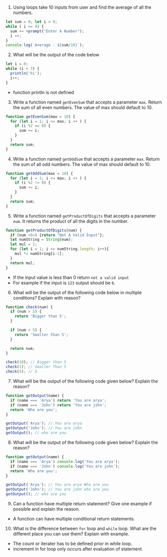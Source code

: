 1. Using loops take 10 inputs from user and find the average of all the numbers.


```js
let sum = 0; let i = 0;
while ( i <= 9) {
  sum += +prompt("Enter A Number");
  i ++;
}
console.log(`Average : ${sum/10}`);
```

2. What will be the output of the code below

```js
let i = 0;
while (i < 3) {
  println('hi');
  i++;
}
```
- function println is not defined


3. Write a function named `getEvenSum` that accepts a parameter `max`. Return the sum of all even numbers. The value of max should default to 10.

```js
function getEvenSum(max = 10) {
  for (let i = 1; i <= max; i ++ ) {
    if (i %2 == 0) {
      sum += i;
    }
  }
  return sum;
}
```

4. Write a function named `getOddSum` that accepts a parameter `max`. Return the sum of all odd numbers. The value of max should default to 10.

```js
function getOddSum(max = 10) {
  for (let i = 1; i <= max; i ++ ) {
    if (i %2 != 0) {
      sum += i;
    }
  }
  return sum;
}
```

5. Write a function named `getProductOfDigits` that accepts a parameter `num`. It returns the product of all the digits in the number.

```js
function getProductOfDigits(num) {
  if (num <0>) {return "Not A Valid Input"};
  let numString = String(num);
  let mul = 1;
  for (let i = 1; i <= numString.length; i++){
    mul *= numString[i-1];
  }
  return mul;
}
```

- If the input value is less than 0 return `not a valid input`
- For example if the input is `123` output should be `6`.

6. What will be the output of the following code below in multiple conditions? Explain with reason?

```js
function check(num) {
  if (num > 5) {
    return 'Bigger than 5';
  }

  if (num < 5) {
    return 'Smaller than 5';
  }

  return num;
}

check(10); // Bigger than 5
check(1); // Smaller Than 5
check(5); // 5
```

7. What will be the output of the following code given below? Explain the reason?

```js
function getOutput(name) {
  if (name === 'Arya') return 'You are arya';
  if (name === 'John') return 'You are john';
  return 'Who are you';
}

getOutput('Arya'); // You are arya
getOutput('John'); // You are john
getOutput(); // who are you
```

8. What will be the output of the following code given below? Explain the reason?

```js
function getOutput(name) {
  if (name === 'Arya') console.log('You are arya');
  if (name === 'John') console.log('You are john');
  return 'Who are you';
}

getOutput('Arya'); // You are arya Who are you
getOutput('John'); // You are john who are you
getOutput(); // who are you
```

9. Can a function have multiple return statement? Give one example if possible and explain the reason.
- A function can have multiple conditional return statements.

10. What is the difference between `for` loop and `while` loop. What are the different place you can use them? Explain with example.
- The count or iterater has to be defined prior in while loop.
- increment in for loop only occurs after evaluation of statement.
